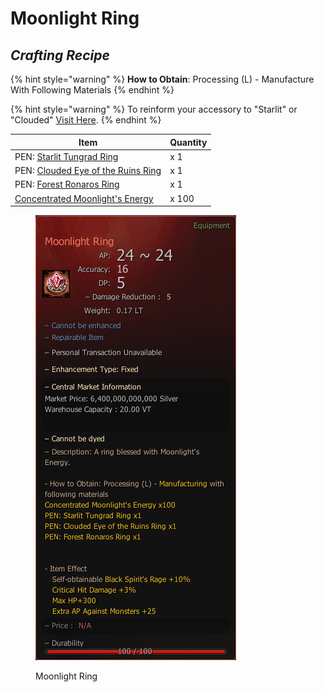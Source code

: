 # Moonlight Ring

## _Crafting Recipe_

{% hint style="warning" %}
**How to Obtain**: Processing (L) - Manufacture With Following Materials
{% endhint %}

{% hint style="warning" %}
To reinform your accessory to "Starlit" or "Clouded" [Visit Here](../../custom-items/accessory-change-item.md).
{% endhint %}

| Item                                                                                    | Quantity |
| --------------------------------------------------------------------------------------- | -------- |
| PEN: [Starlit Tungrad Ring](https://bdocodex.com/us/item/12085/#5)                      | x 1      |
| PEN: [Clouded Eye of the Ruins Ring](https://bdocodex.com/us/item/12077/#5)             | x 1      |
| PEN: [Forest Ronaros Ring](https://bdocodex.com/us/item/12042/#5)                       | x 1      |
| [Concentrated Moonlight's Energy](../../custom-items/concentrated-moonlights-energy.md) | x 100    |

<figure><img src="../../../.gitbook/assets/QQ图片20221102003639.png" alt=""><figcaption><p>Moonlight Ring</p></figcaption></figure>

